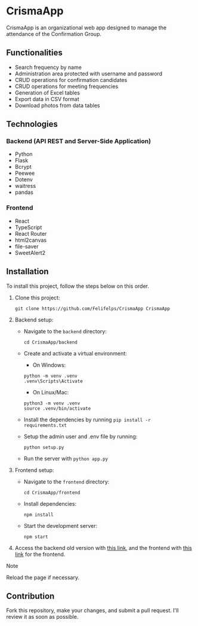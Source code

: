 # CrismaApp

CrismaApp is an organizational web app designed to manage the attendance of the Confirmation Group.

## Functionalities

- Search frequency by name
- Administration area protected with username and password
- CRUD operations for confirmation candidates
- CRUD operations for meeting frequencies
- Generation of Excel tables
- Export data in CSV format
- Download photos from data tables

## Technologies

### Backend (API REST and Server-Side Application)
- Python
- Flask
- Bcrypt
- Peewee
- Dotenv
- waitress
- pandas

### Frontend
- React
- TypeScript
- React Router
- html2canvas
- file-saver
- SweetAlert2

## Installation

To install this project, follow the steps below on this order.

1. Clone this project:

    ```shell
    git clone https://github.com/Felifelps/CrismaApp CrismaApp
    ```

2. Backend setup:

    - Navigate to the `backend` directory:

        ```shell
        cd CrismaApp/backend
        ```

    - Create and activate a virtual environment:

        - On Windows:
        ```shell
        python -m venv .venv
        .venv\Scripts\Activate
        ```

        - On Linux/Mac:
        ```shell
        python3 -m venv .venv
        source .venv/bin/activate
        ```

    - Install the dependencies by running `pip install -r requirements.txt`

    - Setup the admin user and .env file by running:

        ```shell
        python setup.py
        ```

    - Run the server with `python app.py`

3. Frontend setup:

    - Navigate to the `frontend` directory:

        ```shell
        cd CrismaApp/frontend
        ```

    - Install dependencies:

        ```shell
        npm install
        ```

    - Start the development server:

        ```shell
        npm start
        ```

4. Access the backend old version with [this link](http://localhost:5000), and the frontend with [this link](http://localhost:3000) for the frontend.

> [!NOTE]
> Reload the page if necessary.

## Contribution

Fork this repository, make your changes, and submit a pull request. I'll review it as soon as possible.